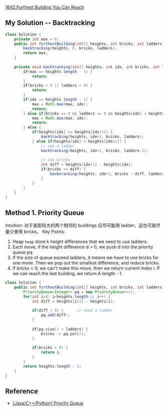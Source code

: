 [1642.Furthest Building You Can Reach](https://leetcode.com/problems/furthest-building-you-can-reach/)


## My Solution -- Backtracking
```java
class Solution {
    private int max = 0;
    public int furthestBuilding(int[] heights, int bricks, int ladders) {
        backtracking(heights, 0, bricks, ladders);
        return max;
    }
    
    private void backtracking(int[] heights, int idx, int bricks, int ladders) {
        if(max == heights.length - 1) {
            return;
        }
        if(bricks < 0 || ladders < 0) {
            return;
        }
        if(idx == heights.length - 1) {
            max = Math.max(max, idx);
            return;
        } else if(bricks == 0 && ladders == 0 && heights[idx] < heights[idx+1]) {
            max = Math.max(max, idx);
            return;
        } else {
            if(heights[idx] >= heights[idx+1]) {
                backtracking(heights, idx+1, bricks, ladders);
            } else if(heights[idx] < heights[idx+1]) {
                // use a ladder
                backtracking(heights, idx+1, bricks, ladders-1);
                
                // use bricks
                int diff = heights[idx+1] - heights[idx];
                if(bricks >= diff) {
                    backtracking(heights, idx+1, bricks - diff, ladders);
                }
            }
        }
    }
}
```


## Method 1. Priority Queue
Intuition: 对于差距较大的两个相邻的 buildings 应尽可能用 ladder，这也可就尽量少使用 bricks。
Key Points:
1. Heap `heap` store k height differences that we need to use ladders.
2. Each move, if the height difference d > 0, we push d into the priority queue pq.
3. If the size of queue exceed ladders, it means we have to use bricks for one move. Then we pop 
out the smallest difference, and reduce bricks.
4. If bricks < 0, we can't make this move, then we return current index i.
   If we can reach the last building, we return A.length - 1.
   
```java
class Solution {
    public int furthestBuilding(int[] heights, int bricks, int ladders) {
        PriorityQueue<Integer> pq = new PriorityQueue<>();
        for(int i=0; i<heights.length-1; i++) {
            int diff = heights[i+1] - heights[i];
            
            if(diff > 0) {      // need a ladder 
                pq.add(diff);   
            } 
            
            if(pq.size() > ladders) {
                bricks -= pq.poll();
            }
            
            if(bricks < 0) {
                return i;
            }
        }
        return heights.length - 1;
    }
}
```


## Reference
* [[Java/C++/Python] Priority Queue](https://leetcode.com/problems/furthest-building-you-can-reach/discuss/918515/JavaC%2B%2BPython-Priority-Queue)
